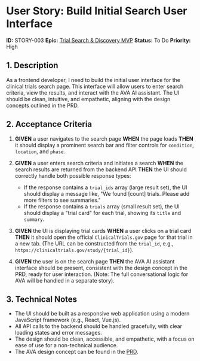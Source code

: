 # User Story: Build Initial Search User Interface

**ID:** STORY-003
**Epic:** [Trial Search & Discovery MVP](epics/epic-001-trial-search-mvp.md)
**Status:** To Do
**Priority:** High

## 1. Description

As a frontend developer, I need to build the initial user interface for the clinical trials search page. This interface will allow users to enter search criteria, view the results, and interact with the AVA AI assistant. The UI should be clean, intuitive, and empathetic, aligning with the design concepts outlined in the PRD.

## 2. Acceptance Criteria

1.  **GIVEN** a user navigates to the search page
    **WHEN** the page loads
    **THEN** it should display a prominent search bar and filter controls for `condition`, `location`, and `phase`.

2.  **GIVEN** a user enters search criteria and initiates a search
    **WHEN** the search results are returned from the backend API
    **THEN** the UI should correctly handle both possible response types:
    *   If the response contains a `trial_ids` array (large result set), the UI should display a message like, "We found [count] trials. Please add more filters to see summaries."
    *   If the response contains a `trials` array (small result set), the UI should display a "trial card" for each trial, showing its `title` and `summary`.

3.  **GIVEN** the UI is displaying trial cards
    **WHEN** a user clicks on a trial card
    **THEN** it should open the official `ClinicalTrials.gov` page for that trial in a new tab. (The URL can be constructed from the `trial_id`, e.g., `https://clinicaltrials.gov/study/{trial_id}`).

4.  **GIVEN** the user is on the search page
    **THEN** the AVA AI assistant interface should be present, consistent with the design concept in the PRD, ready for user interaction. (Note: The full conversational logic for AVA will be handled in a separate story).

## 3. Technical Notes

*   The UI should be built as a responsive web application using a modern JavaScript framework (e.g., React, Vue.js).
*   All API calls to the backend should be handled gracefully, with clear loading states and error messages.
*   The design should be clean, accessible, and empathetic, with a focus on ease of use for a non-technical audience.
*   The AVA design concept can be found in the [PRD](docs/prd.md).